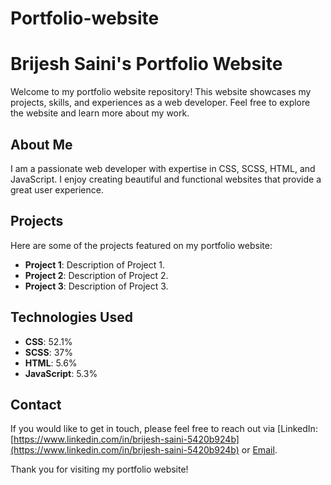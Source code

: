 # Portfolio-website
# Brijesh Saini's Portfolio Website

Welcome to my portfolio website repository! This website showcases my projects, skills, and experiences as a web developer. Feel free to explore the website and learn more about my work.

## About Me

I am a passionate web developer with expertise in CSS, SCSS, HTML, and JavaScript. I enjoy creating beautiful and functional websites that provide a great user experience.

## Projects

Here are some of the projects featured on my portfolio website:

- **Project 1**: Description of Project 1.
- **Project 2**: Description of Project 2.
- **Project 3**: Description of Project 3.

## Technologies Used

- **CSS**: 52.1%
- **SCSS**: 37%
- **HTML**: 5.6%
- **JavaScript**: 5.3%

## Contact

If you would like to get in touch, please feel free to reach out via [LinkedIn: [https://www.linkedin.com/in/brijesh-saini-5420b924b](https://www.linkedin.com/in/brijesh-saini-5420b924b) or [Email](mailto:sainibrijesh058@gmail.com).

Thank you for visiting my portfolio website!
